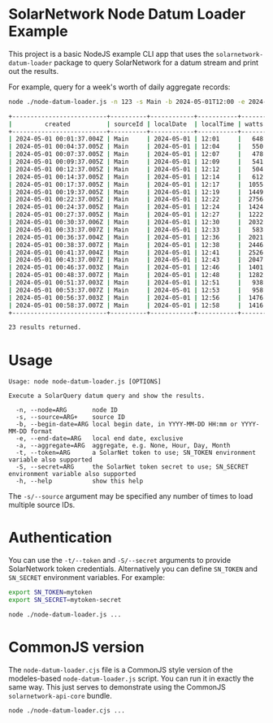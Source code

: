 # SolarNetwork Node Datum Loader Example

This project is a basic NodeJS example CLI app that uses the `solarnetwork-datum-loader`
package to query SolarNetwork for a datum stream and print out the results.

For example, query for a week's worth of daily aggregate records:

```sh
node ./node-datum-loader.js -n 123 -s Main -b 2024-05-01T12:00 -e 2024-05-01T13:00 -a None

+--------------------------+----------+------------+-----------+-------+-----------+
|         created          | sourceId | localDate  | localTime | watts | wattHours |
+--------------------------+----------+------------+-----------+-------+-----------+
| 2024-05-01 00:01:37.004Z | Main     | 2024-05-01 | 12:01     |   648 |  41447970 |
| 2024-05-01 00:04:37.005Z | Main     | 2024-05-01 | 12:04     |   550 |  41448000 |
| 2024-05-01 00:07:37.005Z | Main     | 2024-05-01 | 12:07     |   478 |  41448030 |
| 2024-05-01 00:09:37.005Z | Main     | 2024-05-01 | 12:09     |   541 |  41448040 |
| 2024-05-01 00:12:37.005Z | Main     | 2024-05-01 | 12:12     |   504 |  41448070 |
| 2024-05-01 00:14:37.005Z | Main     | 2024-05-01 | 12:14     |   612 |  41448090 |
| 2024-05-01 00:17:37.005Z | Main     | 2024-05-01 | 12:17     |  1055 |  41448130 |
| 2024-05-01 00:19:37.005Z | Main     | 2024-05-01 | 12:19     |  1449 |  41448150 |
| 2024-05-01 00:22:37.005Z | Main     | 2024-05-01 | 12:22     |  2756 |  41448250 |
| 2024-05-01 00:24:37.005Z | Main     | 2024-05-01 | 12:24     |  1424 |  41448340 |
| 2024-05-01 00:27:37.005Z | Main     | 2024-05-01 | 12:27     |  1222 |  41448390 |
| 2024-05-01 00:30:37.006Z | Main     | 2024-05-01 | 12:30     |  2032 |  41448470 |
| 2024-05-01 00:33:37.007Z | Main     | 2024-05-01 | 12:33     |   583 |  41448550 |
| 2024-05-01 00:36:37.004Z | Main     | 2024-05-01 | 12:36     |  2021 |  41448600 |
| 2024-05-01 00:38:37.007Z | Main     | 2024-05-01 | 12:38     |  2446 |  41448640 |
| 2024-05-01 00:41:37.004Z | Main     | 2024-05-01 | 12:41     |  2526 |  41448760 |
| 2024-05-01 00:43:37.007Z | Main     | 2024-05-01 | 12:43     |  2047 |  41448830 |
| 2024-05-01 00:46:37.003Z | Main     | 2024-05-01 | 12:46     |  1401 |  41448920 |
| 2024-05-01 00:48:37.007Z | Main     | 2024-05-01 | 12:48     |  1282 |  41448960 |
| 2024-05-01 00:51:37.003Z | Main     | 2024-05-01 | 12:51     |   938 |  41449020 |
| 2024-05-01 00:53:37.007Z | Main     | 2024-05-01 | 12:53     |   958 |  41449050 |
| 2024-05-01 00:56:37.003Z | Main     | 2024-05-01 | 12:56     |  1476 |  41449110 |
| 2024-05-01 00:58:37.007Z | Main     | 2024-05-01 | 12:58     |  1416 |  41449180 |
+--------------------------+----------+------------+-----------+-------+-----------+

23 results returned.
```

# Usage

```
Usage: node node-datum-loader.js [OPTIONS]

Execute a SolarQuery datum query and show the results.

  -n, --node=ARG       node ID
  -s, --source=ARG+    source ID
  -b, --begin-date=ARG local begin date, in YYYY-MM-DD HH:mm or YYYY-MM-DD format
  -e, --end-date=ARG   local end date, exclusive
  -a, --aggregate=ARG  aggregate, e.g. None, Hour, Day, Month
  -t, --token=ARG      a SolarNet token to use; SN_TOKEN environment variable also supported
  -S, --secret=ARG     the SolarNet token secret to use; SN_SECRET environment variable also supported
  -h, --help           show this help
```

The `-s/--source` argument may be specified any number of times to load multiple source IDs.

# Authentication

You can use the `-t/--token` and `-S/--secret` arguments to provide SolarNetwork token credentials.
Alternatively you can define `SN_TOKEN` and `SN_SECRET` environment variables. For example:

```sh
export SN_TOKEN=mytoken
export SN_SECRET=mytoken-secret

node ./node-datum-loader.js ...
```

# CommonJS version

The `node-datum-loader.cjs` file is a CommonJS style version of the modeles-based
`node-datum-loader.js` script. You can run it in exactly the same way. This just serves to
demonstrate using the CommonJS `solarnetwork-api-core` bundle.

```sh
node ./node-datum-loader.cjs ...
```
